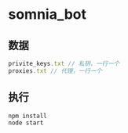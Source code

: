 # somnia_bot

## 数据

```js
privite_keys.txt // 私钥，一行一个
proxies.txt // 代理，一行一个
```

## 执行

```
npm install
node start
```
